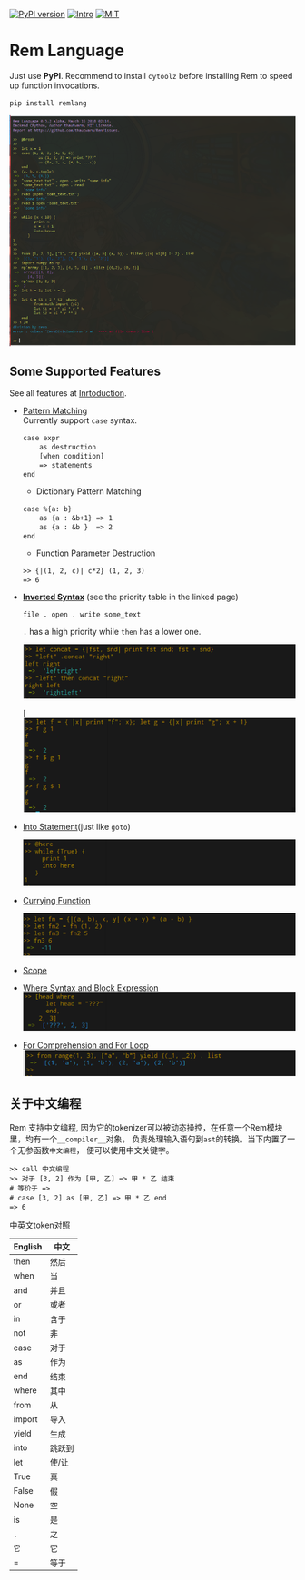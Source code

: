 [![PyPI version](https://img.shields.io/pypi/v/remlang.svg)](https://pypi.python.org/pypi/remlang)
[![Intro](https://img.shields.io/badge/intro-remlang-red.svg)](https://github.com/thautwarm/Rem/blob/ebnfparser2.0/intro.md)
[![MIT](https://img.shields.io/badge/license-MIT-blue.svg?style=flat)](https://github.com/thautwarm/Rem/blob/ebnfparser2.0/LICENSE)


# Rem Language

Just use **PyPI**. Recommend to install `cytoolz` before installing Rem to speed up function invocations.  
```shell
pip install remlang
```  

[![Overview](https://github.com/thautwarm/Rem/blob/ebnfparser2.0/overview++.png)](https://github.com/thautwarm/Rem/blob/ebnfparser2.0/overview++.png)


## Some Supported Features

See all features at [Inrtoduction](https://github.com/thautwarm/Rem/blob/ebnfparser2.0/intro.md).  


- [Pattern Matching](https://github.com/thautwarm/Rem/blob/ebnfparser2.0/intro.md#pattern-matching)  
    Currently support `case` syntax.  
    ```
    case expr 
        as destruction 
        [when condition]
        => statements
    end
    ```
    
    - Dictionary Pattern Matching
    
    ```
    case %{a: b}
        as {a : &b+1} => 1
        as {a : &b }  => 2
    end 
    ```

    - Function Parameter Destruction
    ```
    >> {|(1, 2, c)| c*2} (1, 2, 3)
    => 6
    ```
- [**Inverted Syntax**](https://github.com/thautwarm/Rem/blob/ebnfparser2.0/intro.md#inverted-syntax) (see the priority table in the linked page)  
    ```
    file . open . write some_text
    ```
    
    `.` has a high priority while `then` has a lower one.  

    [![Inverted](https://github.com/thautwarm/Rem/blob/ebnfparser2.0/overview-figs/inverted.png)](https://github.com/thautwarm/Rem/blob/ebnfparser2.0/overview-figs/inverted.png)  

    [![$](https://github.com/thautwarm/Rem/blob/ebnfparser2.0/overview-figs/$.png)](https://github.com/thautwarm/Rem/blob/ebnfparser2.0/overview-figs/$.png)



- [Into Statement](https://github.com/thautwarm/Rem/blob/ebnfparser2.0/intro.md#into-statement)(just like `goto`)  

    [![Into](https://github.com/thautwarm/Rem/blob/ebnfparser2.0/overview-figs/into.png)](https://github.com/thautwarm/Rem/blob/ebnfparser2.0/overview-figs/into.png)


- [Currying Function](https://github.com/thautwarm/Rem/blob/ebnfparser2.0/intro.md#functionlambda)   

    [![Lambda](https://github.com/thautwarm/Rem/blob/ebnfparser2.0/overview-figs/lambda.png)](https://github.com/thautwarm/Rem/blob/ebnfparser2.0/overview-figs/lambda.png) 


- [Scope](https://github.com/thautwarm/Rem/blob/ebnfparser2.0/intro.md#scope)  

- [Where Syntax and Block Expression](https://github.com/thautwarm/Rem/blob/ebnfparser2.0/intro.md#where-syntax)  
    [![Where](https://github.com/thautwarm/Rem/blob/ebnfparser2.0/overview-figs/where.png)](https://github.com/thautwarm/Rem/blob/ebnfparser2.0/overview-figs/for.png)


- [For Comprehension and For Loop](https://github.com/thautwarm/Rem/blob/ebnfparser2.0/intro.md#for-comprehension)  
    [![For](https://github.com/thautwarm/Rem/blob/ebnfparser2.0/overview-figs/for.png)](https://github.com/thautwarm/Rem/blob/ebnfparser2.0/overview-figs/for.png)



## 关于中文编程

Rem 支持中文编程, 因为它的tokenizer可以被动态操控，在任意一个Rem模块里，均有一个`__compiler__`对象， 负责处理输入语句到`ast`的转换。当下内置了一个无参函数`中文编程`， 便可以使用中文关键字。  

```
>> call 中文编程
>> 对于 [3, 2] 作为 [甲, 乙] => 甲 * 乙 结束
# 等价于 =>
# case [3, 2] as [甲, 乙] => 甲 * 乙 end
=> 6
```

中英文token对照  

| English           | 中文   |
| -------           | ---    |
| then              | 然后   |
| when              | 当     |
| and               | 并且   |
| or                | 或者   |
| in                | 含于   |
| not               | 非     |
| case              | 对于   |
| as                | 作为   |
| end               | 结束   |
| where             | 其中   |
| from              | 从     |
| import            | 导入   |
| yield             | 生成   |
| into              | 跳跃到 |
| let               | 使/让  |
| True              | 真     |
| False             | 假     |
| None              | 空     |
| is                | 是     |
| `.`               | 之     |
| `它`              | 它     |
| =                 | 等于   |



    

